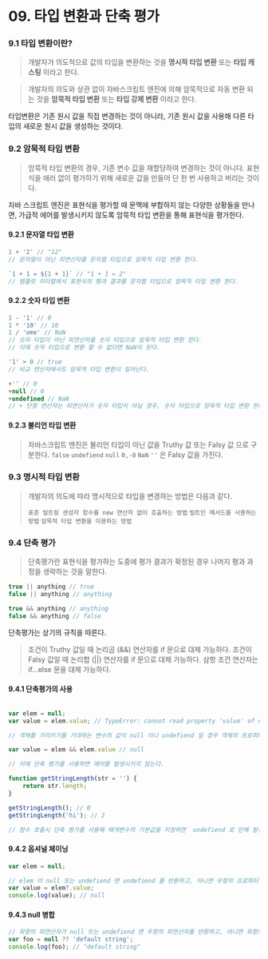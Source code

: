 # 09. 타입 변환과 단축 평가

### 9.1 타입 변환이란?

> 개발자가 의도적으로 값의 타입을 변환하는 것을 **명시적 타입 변환** 또는 **타입 캐스팅** 이라고 한다.

> 개발자의 의도와 상관 없이 자바스크립트 엔진에 의해 암묵적으로 자동 변환 되는 것을 **암묵적 타입 변환** 또는 **타입 강제 변환** 이라고 한다.

타입변환은 기존 원시 값을 직접 변경하는 것이 아니라, 기존 원시 값을 사용해 다른 타입의 새로운 원시 값을 생성하는 것이다.

### 9.2 암묵적 타입 변환

> 암묵적 타입 변환의 경우, 기존 변수 값을 재할당하여 변경하는 것이 아니다. 
> 표현식을 에러 없이 평가하기 위해 새로운 값을 만들어 단 한 번 사용하고 버리는 것이다.

자바 스크립트 엔진은 표현식을 평가할 때 문맥에 부합하지 않는 다양한 상황들을 만나면, 가급적 에어를 발생시키지 않도록 암묵적 타입 변환을 통해 표현식을 평가한다.

#### 9.2.1 문자열 타입 변환

```js
1 + '2' // "12"
// 문자열이 아닌 피연산자를 문자열 타입으로 암묵적 타입 변환 한다.

`1 + 1 = ${1 + 1}` // "1 + 1 = 2"
// 템플릿 리터럴에서 표현식의 평과 결과를 문자열 타입으로 암묵적 타입 변환 한다.
```

#### 9.2.2 숫자 타입 변환

```js
1 - '1' // 0
1 * '10' // 10
1 / 'ome' // NaN
// 숫자 타입이 아닌 피연산자를 숫자 타입으로 암묵적 타입 변환 한다.
// 이때 숫자 타입으로 변환 할 수 없다면 NaN이 된다.

'1' > 0 // true
// 비교 연산자에서도 암묵적 타입 변환이 일어난다.

+'' // 0
+null // 0
+undefined // NaN
// + 단항 연산자는 피연산자가 숫자 타입이 아닐 경우, 숫자 타입으로 암묵적 타입 변환 한다.
```

#### 9.2.3 불리언 타입 변환

> 자바스크립트 엔진은 불리언 타입이 아닌 값을 Truthy 값 또는 Falsy 값 으로 구분한다.
> `false` `undefiend` `null` `0,-0` `NaN` `''` 은 Falsy 값을 가진다.

### 9.3 명시적 타입 변환

> 개발자의 의도에 따라 명시적으로 타입을 변경하는 방법은 다음과 같다.
> 
> `표준 빌트링 샌성자 함수를 new 연산자 없이 호출하는 방법`
> `빌트인 매서드를 사용하는 방법`
> `암묵적 타입 변환을 이용하는 방법`


### 9.4 단축 평가

> 단축평가란 표현식을 평가하는 도중에 평가 결과가 확정된 경우 나머지 평과 과정을 생략하는 것을 말한다.

```js
true || anything // true
false || anything // anything

true && anything // anything
false && anything // false
```

단축평가는 상기의 규칙을 따른다.

> 조건이 Truthy 값일 때 논리곱 (&&) 연산자를 if 문으로 대체 가능하다.
> 조건이 Falsy 값일 때 논리합 (||) 연산자를 if 문으로 대체 가능하다.
> 삼항 조건 연산자는 if...else 문을 대체 가능하다.

#### 9.4.1 단축평가의 사용

```js

var elem = null;
var value = elem.value; // TypeError: cannot read property 'value' of null

// 객체를 가리키기를 기대하는 변수의 값이 null 이나 undefiend 일 경우 객체의 프로퍼티를 참조하면 타입 에러가 발생한다.

var value = elem && elem.value // null

// 이때 단축 평가를 사용하면 에러를 발생시키지 않는다.

function getStringLength(str = '') {
    return str.length;
}

getStringLength(); // 0
getStringLength('hi'); // 2

// 함수 호출시 단축 평가를 사용해 매개변수의 기본값을 지정하면  undefiend 로 인해 발생할 수 있는 에러를 방지한다.
```

#### 9.4.2 옵셔널 체이닝

```js 
var elem = null;

// elem 이 null 또는 undefiend 면 undefiend 를 반환하고, 아니면 우항의 프로퍼티 참조를 이어간다.
var value = elem?.value;
console.log(value); // null
```

#### 9.4.3 null 병합

```js
// 좌항의 피연산자가 null 또는 undefiend 면 우항의 피연산자를 반환하고, 아니면 좌항의 피연산자를 반환한다.
var foo = null ?? 'default string';
console.log(foo); // "default string"
```
